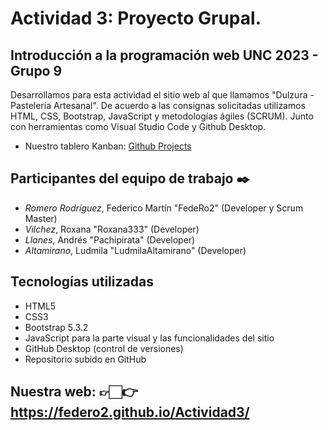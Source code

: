 # Actividad 3: Proyecto Grupal.
## Introducción a la programación web UNC 2023 - Grupo 9

Desarrollamos para esta actividad el sitio web al que llamamos "Dulzura - Pastelería Artesanal". De acuerdo a las consignas solicitadas utilizamos HTML, CSS, Bootstrap, JavaScript y metodologías ágiles (SCRUM). Junto con herramientas como Visual Studio Code y Github Desktop. 

- Nuestro tablero Kanban: [Github Projects](https://github.com/users/FedeRo2/projects/1/views/1?layout=table)

## Participantes del equipo de trabajo ✒️
* _Romero Rodríguez_, Federico Martín "FedeRo2" (Developer y Scrum Master)  
* _Vilchez_, Roxana "Roxana333" (Developer)  
* _Llanes_, Andrés "Pachipirata" (Developer)  
* _Altamirano_, Ludmila "LudmilaAltamirano" (Developer)  

## Tecnologías utilizadas
* HTML5
* CSS3
* Bootstrap 5.3.2
* JavaScript para la parte visual y las funcionalidades del sitio
* GitHub Desktop (control de versiones)
* Repositorio subido en GitHub

## Nuestra web: 👉🏻👉 https://federo2.github.io/Actividad3/